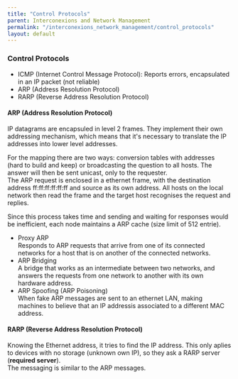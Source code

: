 ```yaml
---
title: "Control Protocols"
parent: Interconexions and Network Management
permalink: "/interconexions_network_management/control_protocols"
layout: default
---
```


### Control Protocols

- ICMP (Internet Control Message Protocol): Reports errors, encapsulated in an IP packet (not reliable)
- ARP (Address Resolution Protocol)
- RARP (Reverse Address Resolution Protocol)

#### ARP (Address Resolution Protocol)

IP datagrams are encapsuled in level 2 frames. They implement their own addressing mechanism, which means that it's necessary to translate the IP addresses into lower level addresses.  

For the mapping there are two ways: conversion tables with addresses (hard to build and keep) or broadcasting the question to all hosts. The answer will then be sent unicast, only to the requester.  
The ARP request is enclosed in a ethernet frame, with the destination address ff:ff:ff:ff:ff:ff and source as its own address. All hosts on the local network then read the frame and the target host recognises the request and replies.  

Since this process takes time and sending and waiting for responses would be inefficient, each node maintains a ARP cache (size limit of 512 entrie).

- Proxy ARP  
Responds to ARP requests that arrive from one of its connected networks for a host that is on another of the connected networks.
- ARP Bridging  
A bridge that works as an intermediate between two networks, and answers the requests from one network to another with its own hardware address.
- ARP Spoofing (ARP Poisoning)  
When fake ARP messages are sent to an ethernet LAN, making machines to believe that an IP addressis associated to a different MAC address.

#### RARP (Reverse Address Resolution Protocol)
Knowing the Ethernet address, it tries to find the IP address. This only aplies to devices with no storage (unknown own IP), so they ask a RARP server (**required server**).  
The messaging is similar to the ARP messages.
